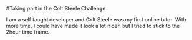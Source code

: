 #Taking part in the Colt Steele Challenge

I am a self taught developer and Colt Steele was my first online tutor.
With more time, I could have made it look a lot nicer, but I tried to
stick to the 2hour time frame.
